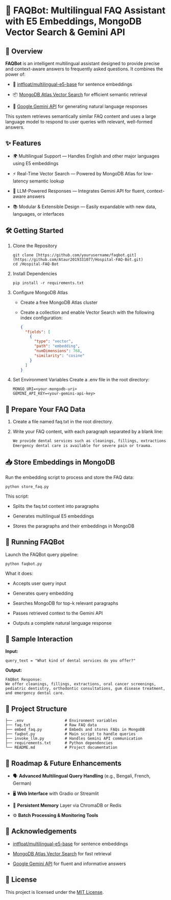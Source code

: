 # 📘 FAQBot: Multilingual FAQ Assistant with E5 Embeddings, MongoDB Vector Search & Gemini API
## 🚀 Overview
**FAQBot** is an intelligent multilingual assistant designed to provide precise and context-aware answers to frequently asked questions. It combines the power of:

- 🧠 [intfloat/multilingual-e5-base](https://huggingface.co/) for sentence embeddings

- 📦 [MongoDB Atlas Vector Search](https://www.mongodb.com/products/platform/atlas-vector-search) for efficient semantic retrieval

- 🔮 [Google Gemini API](https://ai.google.dev/gemini-api/docs/api-key) for generating natural language responses

This system retrieves semantically similar FAQ content and uses a large language model to respond to user queries with relevant, well-formed answers.

## ✨ Features
- 🌍 Multilingual Support — Handles English and other major languages using E5 embeddings

- ⚡ Real-Time Vector Search — Powered by MongoDB Atlas for low-latency semantic lookup

- 🤖 LLM-Powered Responses — Integrates Gemini API for fluent, context-aware answers

- 📚 Modular & Extensible Design — Easily expandable with new data, languages, or interfaces

## 🛠️ Getting Started
1. Clone the Repository
    ```
    git clone [https://github.com/yourusername/faqbot.git](https://github.com/Ataur2019331077/Hospital-FAQ-Bot.git)
    cd /Hospital-FAQ-Bot
    ```
2. Install Dependencies
    ```
    pip install -r requirements.txt
    ```
3. Configure MongoDB Atlas
    - Create a free MongoDB Atlas cluster

    - Create a collection and enable Vector Search with the following index configuration:
      ```json
      {
        "fields": [
          {
            "type": "vector",
            "path": "embedding",
            "numDimensions": 768,
            "similarity": "cosine"
          }
        ]
      }
      ```
4. Set Environment Variables
Create a .env file in the root directory:
    ```
    MONGO_URI=<your-mongodb-uri>
    GEMINI_API_KEY=<your-gemini-api-key>
    ```
## 📄 Prepare Your FAQ Data
1. Create a file named faq.txt in the root directory.

2. Write your FAQ content, with each paragraph separated by a blank line:
    ```txt
    We provide dental services such as cleanings, fillings, extractions, and screenings.
    Emergency dental care is available for severe pain or trauma.
    ```
## 📥 Store Embeddings in MongoDB

Run the embedding script to process and store the FAQ data:
```
python store_faq.py
```
This script:

- Splits the faq.txt content into paragraphs

- Generates multilingual E5 embeddings

- Stores the paragraphs and their embeddings in MongoDB

## 🤖 Running FAQBot
Launch the FAQBot query pipeline:

```
python faqbot.py
```
What it does:
- Accepts user query input

- Generates query embedding

- Searches MongoDB for top-k relevant paragraphs

- Passes retrieved context to the Gemini API

- Outputs a complete natural language response

## 💬 Sample Interaction
**Input:**
```
query_text = "What kind of dental services do you offer?"
```
**Output:**
```
FAQBot Response:
We offer cleanings, fillings, extractions, oral cancer screenings, pediatric dentistry, orthodontic consultations, gum disease treatment, and emergency dental care.
```
## 🧾 Project Structure
```
├── .env                  # Environment variables
├── faq.txt               # Raw FAQ data
├── embed_faq.py          # Embeds and stores FAQs in MongoDB
├── faqbot.py             # Main script to handle queries
├── invoke_llm.py         # Handles Gemini API communication
├── requirements.txt      # Python dependencies
└── README.md             # Project documentation
```
## 🔭 Roadmap & Future Enhancements
- 🗣️ **Advanced Multilingual Query Handling** (e.g., Bengali, French, German)

- 🖥️ **Web Interface** with Gradio or Streamlit

- 🧠 **Persistent Memory** Layer via ChromaDB or Redis

- ⚙️ **Batch Processing & Monitoring Tools**

## 🙌 Acknowledgements
- [intfloat/multilingual-e5-base](https://huggingface.co/) for sentence embeddings

- [MongoDB Atlas Vector Search](https://www.mongodb.com/products/platform/atlas-vector-search) for fast retrieval

- [Google Gemini API](https://ai.google.dev/gemini-api/docs/api-key) for fluent and informative answers

## 📄 License
This project is licensed under the [MIT License](./LICENSE.md).
